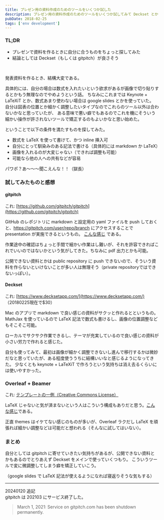 ```yaml
---
title: プレゼン用の資料作成のためのツールをいくつか試した
description: プレゼン用の資料作成のためのツールをいくつか試してみて Deckset とか gitpitch がよさそうかというブログ記事。
pubDate: 2018-02-25
tags: ['env development']
---
```



### TL;DR
- プレゼンで資料を作るときに自分に合うものをちょっと探してみた
- 結論としては Deckset（もしくは gitpitch）が良さそう
<br>

発表資料を作るとき、結構大変である。

具体的には、自分の場合は数式を入れたいという欲求があるが画像で切り貼りするとかもう無理なのでやめようという話。
ちなみにこれまでは Keynote + LaTeXiT とか、数式あまり使わない場合は google slides とかを使っていた。
自分は図表の位置とか細かく調整したいタイプなのでこれらのツール以外は合わないかなと思っていたが、
ある意味で悪い癖でもあるのでこれを機にそういう細かい操作が許されないツールで矯正するのもよいかなと思い始めた。

ということで以下の条件を満たすものを探してみた。
- 数式を LaTeX を使って書けて、かつ inline 挿入可
- 自分にとって馴染みのある記法で書ける（具体的には markdown か LaTeX）
- 画像を入れるのが大変じゃない（できれば調整も可能）
- 可能なら他の人への共有などが容易

パワポ？あ〜〜〜聞こえんな！！（獄長）

### 試してみたものと感想

#### gitpitch
これ: [https://github.com/gitpitch/gitpitch](https://github.com/gitpitch/gitpitch)

GitHub のレポジトリに markdown と設定用の yaml ファイルを push しておくと、https://gitpitch.com/user/repo/branch にアクセスすることで presentation が実施できるというもの。
[こんな感じ](https://gitpitch.com/yoheikikuta/test-gitpitch/master#/) である。

作業途中の確認はちょっと手間で細かい作業はし難いが、それを許容できればこれでいいのではないかという気がしてきた。ちなみに pdf 出力とかも可能。

公開できない資料とかは public repository に push できないので、そういう資料を作らないといけないことが多い人は無理そう（private repositoryではできないっぽい）。

#### Deckset
これ: [https://www.decksetapp.com/](https://www.decksetapp.com/) （20180225現在で$30）

Mac のアプリで markdown で良い感じの資料がサクッと作れるとというもの。
MathJax を使っているので LaTeX 記法で数式も書けるし、画像の位置調整などもそこそこ可能。

ローカルでサクサク作業できるし、テーマが充実しているので良い感じの資料が小さい労力で作れると感じた。

自分も使ってみて、最初は画像が細かく調整できないし進んで移行するかは微妙だなと思っていたが、ある程度使ううちに結構いいなと感じるようになってきた。
少なくとも keynote + LaTeXiT で作ろうという気持ちは消え去るくらいには使いやすかった。

### Overleaf + Beamer
これ: [テンプレートの一例（Creative Commons License）](https://www.overleaf.com/latex/templates/beamer-presentation/zxrfltwmbcrt#.WpKU9nWGPdE)

LaTeX じゃないと気が済まないという人はこういう構成もありだと思う。[こんな感じ](https://www.overleaf.com/read/xdndnnwrnbwk)である。

正直 themes はイケてない感じのものが多いが、Overleaf ラクだし LaTeX を頑張れば細かい調整などは可能だと想われる（そんなに試してはいない）。

### まとめ
自分としては gitpitch に寄せていきたい気持ちがあるが、公開できない資料とかもあるのでとりあえず Deckset をメインで使っていくつもり。
こういうツールで変に微調整してしまう癖を矯正していこう。

（google slides で LaTeX 記法が使えるようになれば寝返りそうな気もする）

---
20240120 追記  
gitpitch は 202103 にサービス終了した。
> March 1, 2021: Service on gitpitch.com has been shutdown permanently.